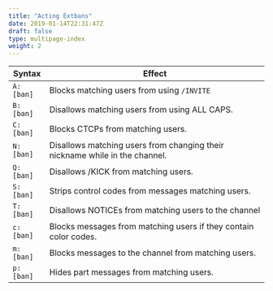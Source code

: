 ```yaml
---
title: "Acting Extbans"
date: 2019-01-14T22:31:47Z
draft: false
type: multipage-index
weight: 2
---
```


|   Syntax  |                                    Effect                                   |
| --------- | --------------------------------------------------------------------------- |
| `A:[ban]` | Blocks matching users from using `/INVITE`                                  |
| `B:[ban]` | Disallows matching users from using ALL CAPS.                               |
| `C:[ban]` | Blocks CTCPs from matching users.                                           |
| `N:[ban]` | Disallows matching users from changing their nickname while in the channel. |
| `Q:[ban]` | Disallows /KICK from matching users.                                        |
| `S:[ban]` | Strips control codes from messages matching users.                          |
| `T:[ban]` | Disallows NOTICEs from matching users to the channel                        |
| `c:[ban]` | Blocks messages from matching users if they contain color codes.            |
| `m:[ban]` | Blocks messages to the channel from matching users.                         |
| `p:[ban]` | Hides part messages from matching users.                                    |

